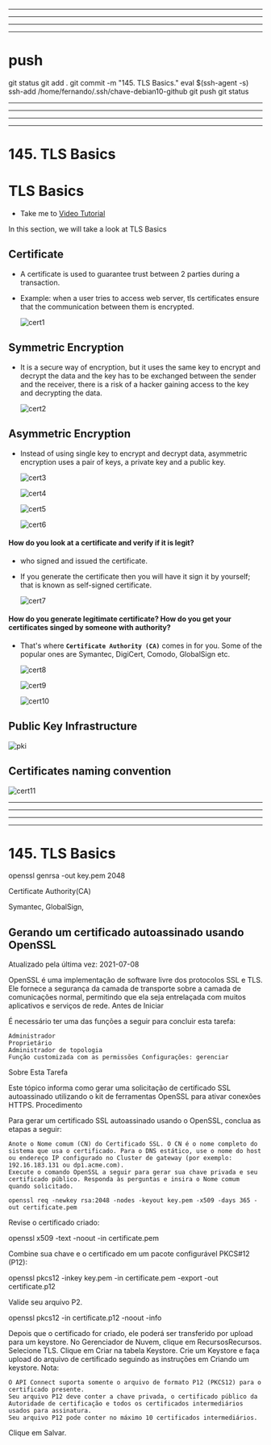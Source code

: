 






------------------------------------------------------------------------------------------------------------------------------------------------------
------------------------------------------------------------------------------------------------------------------------------------------------------
------------------------------------------------------------------------------------------------------------------------------------------------------
------------------------------------------------------------------------------------------------------------------------------------------------------
# push

git status
git add .
git commit -m "145. TLS Basics."
eval $(ssh-agent -s)
ssh-add /home/fernando/.ssh/chave-debian10-github
git push
git status



------------------------------------------------------------------------------------------------------------------------------------------------------
------------------------------------------------------------------------------------------------------------------------------------------------------
------------------------------------------------------------------------------------------------------------------------------------------------------
------------------------------------------------------------------------------------------------------------------------------------------------------
# 145. TLS Basics



# TLS Basics
  - Take me to [Video Tutorial](https://kodekloud.com/topic/tls-basics/)
  
In this section, we will take a look at TLS Basics

## Certificate
- A certificate is used to guarantee trust between 2 parties during a transaction.
- Example: when a user tries to access web server, tls certificates ensure that the communication between them is encrypted.

  ![cert1](../../images/cert1.PNG)
  
  
## Symmetric Encryption
- It is a secure way of encryption, but it uses the same key to encrypt and decrypt the data and the key has to be exchanged between the sender and the receiver, there is a risk of a hacker gaining access to the key and decrypting the data.

  ![cert2](../../images/cert2.PNG)
  
## Asymmetric Encryption
- Instead of using single key to encrypt and decrypt data, asymmetric encryption uses a pair of keys, a private key and a public key.

  ![cert3](../../images/cert3.PNG)
  
  ![cert4](../../images/cert4.PNG)
  
  ![cert5](../../images/cert5.PNG)
  
  ![cert6](../../images/cert6.PNG)
  

#### How do you look at a certificate and verify if it is legit?
- who signed and issued the certificate.
- If you generate the certificate then you will have it sign it by yourself; that is known as self-signed certificate.

  ![cert7](../../images/cert7.PNG)
  
#### How do you generate legitimate certificate? How do you get your certificates singed by someone with authority?
- That's where **`Certificate Authority (CA)`** comes in for you. Some of the popular ones are Symantec, DigiCert, Comodo, GlobalSign etc.

  ![cert8](../../images/cert8.PNG)
  
  ![cert9](../../images/cert9.PNG)
  
  ![cert10](../../images/cert10.PNG)
  
## Public Key Infrastructure
   
   ![pki](../../images/pki.PNG)
   
## Certificates naming convention

  ![cert11](../../images/cert11.PNG)
  
  

  
   
  
  

------------------------------------------------------------------------------------------------------------------------------------------------------
------------------------------------------------------------------------------------------------------------------------------------------------------
------------------------------------------------------------------------------------------------------------------------------------------------------
------------------------------------------------------------------------------------------------------------------------------------------------------
# 145. TLS Basics


openssl genrsa -out key.pem 2048



Certificate Authority(CA)

Symantec, GlobalSign, 









## Gerando um certificado autoassinado usando OpenSSL

Atualizado pela última vez: 2021-07-08

OpenSSL é uma implementação de software livre dos protocolos SSL e TLS. Ele fornece a segurança da camada de transporte sobre a camada de comunicações normal, permitindo que ela seja entrelaçada com muitos aplicativos e serviços de rede.
Antes de Iniciar

É necessário ter uma das funções a seguir para concluir esta tarefa:

    Administrador
    Proprietário
    Administrador de topologia
    Função customizada com as permissões Configurações: gerenciar

Sobre Esta Tarefa

Este tópico informa como gerar uma solicitação de certificado SSL autoassinado utilizando o kit de ferramentas OpenSSL para ativar conexões HTTPS.
Procedimento

Para gerar um certificado SSL autoassinado usando o OpenSSL, conclua as etapas a seguir:

    Anote o Nome comum (CN) do Certificado SSL. O CN é o nome completo do sistema que usa o certificado. Para o DNS estático, use o nome do host ou endereço IP configurado no Cluster de gateway (por exemplo: 192.16.183.131 ou dp1.acme.com).
    Execute o comando OpenSSL a seguir para gerar sua chave privada e seu certificado público. Responda às perguntas e insira o Nome comum quando solicitado.

    openssl req -newkey rsa:2048 -nodes -keyout key.pem -x509 -days 365 -out certificate.pem

Revise o certificado criado:

openssl x509 -text -noout -in certificate.pem

Combine sua chave e o certificado em um pacote configurável PKCS#12 (P12):

 openssl pkcs12 -inkey key.pem -in certificate.pem -export -out certificate.p12

Valide seu arquivo P2.

openssl pkcs12 -in certificate.p12 -noout -info

Depois que o certificado for criado, ele poderá ser transferido por upload para um keystore.
No Gerenciador de Nuvem, clique em RecursosRecursos.
Selecione TLS.
Clique em Criar na tabela Keystore.
Crie um Keystore e faça upload do arquivo de certificado seguindo as instruções em Criando um keystore.
Nota:

    O API Connect suporta somente o arquivo de formato P12 (PKCS12) para o certificado presente.
    Seu arquivo P12 deve conter a chave privada, o certificado público da Autoridade de certificação e todos os certificados intermediários usados para assinatura.
    Seu arquivo P12 pode conter no máximo 10 certificados intermediários.

Clique em Salvar. 